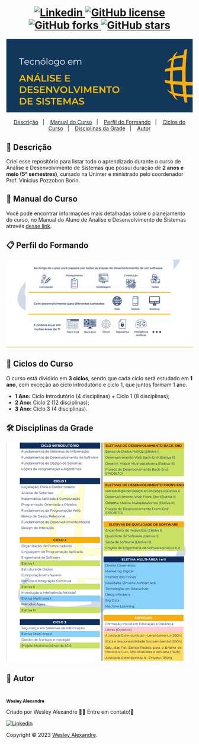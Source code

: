 <h1 align="center">
  <a href="https://www.linkedin.com/in/wesley-alexandre-393044240/">
    <img alt="Linkedin" src="https://img.shields.io/badge/-Wesley%20Alexandre-29B6D1?label=Linkedin&logo=linkedin&style=flat-square">
  </a>
  <a href="https://github.com/nagatingg/nlw05_plantmanager/blob/main/.github/LICENSE.txt">
    <img alt="GitHub license" src="https://img.shields.io/github/license/nagatingg/nlw05_plantmanager?logo=mint&style=flat-square">
  </a>
  <a href="https://github.com/nagatingg/nlw05_plantmanager/network">
    <img alt="GitHub forks" src="https://img.shields.io/github/forks/nagatingg/nlw05_plantmanager?color=29B6D1&style=flat-square">
  </a>
  <a href="https://github.com/nagatingg/nlw05_plantmanager/stargazers">
    <img alt="GitHub stars" src="https://img.shields.io/github/stars/nagatingg/nlw05_plantmanager?color=29B6D1&style=flat-square">
  </a>
</h1>
<img src="/assets/ads.png" />
<p align="center">
  <a href="#page_facing_up-descrição">Descrição</a>&nbsp;&nbsp;&nbsp;|&nbsp;&nbsp;&nbsp;
  <a href="#closed_book-manual-do-curso">Manual do Curso</a>&nbsp;&nbsp;&nbsp;|&nbsp;&nbsp;&nbsp;
  <a href="#clipboard-perfil-do-formando">Perfil do Formando</a>&nbsp;&nbsp;&nbsp;|&nbsp;&nbsp;&nbsp;
  <a href="#dart-ciclos-do-curso">Ciclos do Curso</a>&nbsp;&nbsp;&nbsp;|&nbsp;&nbsp;&nbsp;
  <a href="#-disciplinas-da-grade">Disciplinas da Grade</a>&nbsp;&nbsp;&nbsp;|&nbsp;&nbsp;&nbsp;
  <a href="#man-Autor">Autor</a>
</p>

## :page_facing_up: Descrição
Criei esse repositório para listar todo o aprendizado durante o curso de Análise e Desenvolvimento de Sistemas que possui duração de <b>2 anos e meio (5° semestres)</b>, cursado na Uninter e ministrado pelo coordenador Prof. Vinicius Pozzobon Borin.

## :closed_book: Manual do Curso
Você pode encontrar informações mais detalhadas sobre o planejamento do curso, no Manual do Aluno de Analise e Desenvolvimento de Sistemas através <a href="/pdf/Manual_do_Aluno_Analise_e_Desenvolvimento_de_Sistemas.pdf">desse link<a>.

## :clipboard: Perfil do Formando
<img src="/assets/manual_do_curso.jpg" />

## :dart: Ciclos do Curso
  O curso está dividido em <b>3 ciclos</b>, sendo que cada ciclo será estudado em <b>1 ano</b>, com exceção ao ciclo introdutório e ciclo 1, que juntos formam 1 ano.
  - <b>1 Ano:</b> Ciclo Introdutório (4 disciplinas) + Ciclo 1 (8 disciplinas);
  - <b>2 Ano:</b> Ciclo 2 (12 disciplinas);
  - <b>3 Ano:</b> Ciclo 3 (4 disciplinas).


## 🛠 Disciplinas da Grade
  <img src="/assets/grade1.png" />

## :man: Autor

<a href="https://github.com/nagatingg">
 <img src="https://avatars.githubusercontent.com/u/103395674?v=4" width="70px;" alt=""/>
 <br />
 <sub><b>Wesley Alexandre</b></sub>
</a>


Criado por Wesley Alexandre :wave::wave: Entre em contato!🚀

<a href="https://www.linkedin.com/in/wesley-alexandre-393044240/">
  <img alt="Linkedin" src="https://img.shields.io/badge/-Wesley%20Alexandre-29B6D1?label=Linkedin&logo=linkedin&style=flat-square">
</a>

Copyright © 2023 [Wesley Alexandre](https://github.com/nagatingg).<br />

